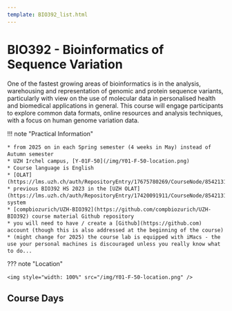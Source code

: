```yaml
---
template: BIO392_list.html
---
```


# BIO392 - Bioinformatics of Sequence Variation

One of the fastest growing areas of bioinformatics is in the analysis, warehousing and representation of genomic and protein sequence variants, particularly with view on the use of molecular data in personalised health and biomedical applications in general. This course will engage participants to explore common data formats, online resources and analysis techniques, with a focus on human genome variation data.

!!! note "Practical Information"

	* from 2025 on in each Spring semester (4 weeks in May) instead of Autumn semester
	* UZH Irchel campus, [Y-01F-50](/img/Y01-F-50-location.png)
	* Course language is English
	* [OLAT](https://lms.uzh.ch/auth/RepositoryEntry/17675780269/CourseNode/85421310414617)
	* previous BIO392 HS 2023 in the [UZH OLAT](https://lms.uzh.ch/auth/RepositoryEntry/17420091911/CourseNode/85421310414617) system
	* [compbiozurich/UZH-BIO392](https://github.com/compbiozurich/UZH-BIO392) course material Github repository
	* you will need to have / create a [Github](https://github.com) account (though this is also addressed at the beginning of the course)
	* (might change for 2025) the course lab is equipped with iMacs - the use your personal machines is discouraged unless you really know what to do...


??? note "Location"

	<img style="width: 100%" src="/img/Y01-F-50-location.png" />

## Course Days

